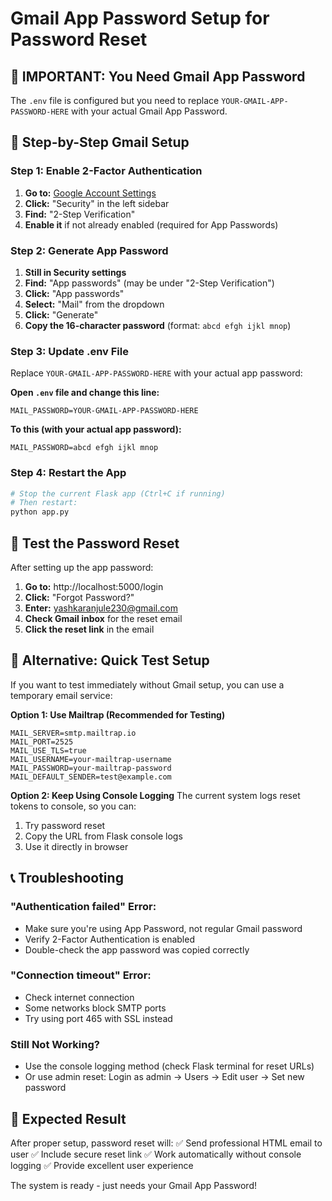 # Gmail App Password Setup for Password Reset

## 🚨 IMPORTANT: You Need Gmail App Password

The `.env` file is configured but you need to replace `YOUR-GMAIL-APP-PASSWORD-HERE` with your actual Gmail App Password.

## 📧 Step-by-Step Gmail Setup

### Step 1: Enable 2-Factor Authentication
1. **Go to:** [Google Account Settings](https://myaccount.google.com/)
2. **Click:** "Security" in the left sidebar
3. **Find:** "2-Step Verification" 
4. **Enable it** if not already enabled (required for App Passwords)

### Step 2: Generate App Password
1. **Still in Security settings**
2. **Find:** "App passwords" (may be under "2-Step Verification")
3. **Click:** "App passwords"
4. **Select:** "Mail" from the dropdown
5. **Click:** "Generate"
6. **Copy the 16-character password** (format: `abcd efgh ijkl mnop`)

### Step 3: Update .env File
Replace `YOUR-GMAIL-APP-PASSWORD-HERE` with your actual app password:

**Open `.env` file and change this line:**
```
MAIL_PASSWORD=YOUR-GMAIL-APP-PASSWORD-HERE
```

**To this (with your actual app password):**
```
MAIL_PASSWORD=abcd efgh ijkl mnop
```

### Step 4: Restart the App
```bash
# Stop the current Flask app (Ctrl+C if running)
# Then restart:
python app.py
```

## 🧪 Test the Password Reset

After setting up the app password:

1. **Go to:** http://localhost:5000/login
2. **Click:** "Forgot Password?"
3. **Enter:** yashkaranjule230@gmail.com
4. **Check Gmail inbox** for the reset email
5. **Click the reset link** in the email

## 🔧 Alternative: Quick Test Setup

If you want to test immediately without Gmail setup, you can use a temporary email service:

**Option 1: Use Mailtrap (Recommended for Testing)**
```env
MAIL_SERVER=smtp.mailtrap.io
MAIL_PORT=2525
MAIL_USE_TLS=true
MAIL_USERNAME=your-mailtrap-username
MAIL_PASSWORD=your-mailtrap-password
MAIL_DEFAULT_SENDER=test@example.com
```

**Option 2: Keep Using Console Logging**
The current system logs reset tokens to console, so you can:
1. Try password reset
2. Copy the URL from Flask console logs
3. Use it directly in browser

## 📞 Troubleshooting

### "Authentication failed" Error:
- Make sure you're using App Password, not regular Gmail password
- Verify 2-Factor Authentication is enabled
- Double-check the app password was copied correctly

### "Connection timeout" Error:
- Check internet connection
- Some networks block SMTP ports
- Try using port 465 with SSL instead

### Still Not Working?
- Use the console logging method (check Flask terminal for reset URLs)
- Or use admin reset: Login as admin → Users → Edit user → Set new password

## 🎯 Expected Result

After proper setup, password reset will:
✅ Send professional HTML email to user
✅ Include secure reset link
✅ Work automatically without console logging
✅ Provide excellent user experience

The system is ready - just needs your Gmail App Password! 